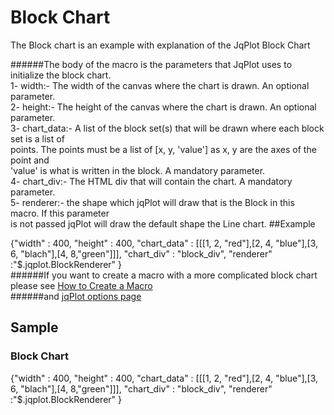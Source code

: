 [jqplot options]:http://www.jqplot.com/docs/files/jqPlotOptions-txt.html#jqPlot_Options
# Block Chart

The Block chart is an example with explanation of the JqPlot Block Chart

######The body of the macro is the parameters that JqPlot uses to initialize the block chart.  
    1- width:- The width of the canvas where the chart is drawn. An optional parameter.  
    2- height:- The height of the canvas where the chart is drawn. An optional parameter.  
    3- chart_data:- A list of the block set(s) that will be drawn where each block set is a list of  
       points. The points must be a list of [x, y, 'value'] as x, y are the axes of the point and  
       'value' is what is written in the block. A mandatory parameter.  
    4- chart_div:- The HTML div that will contain the chart. A mandatory parameter.  
    5- renderer:- the shape which jqPlot will draw that is the Block in this macro. If this parameter  
       is not passed jqPlot will draw the default shape the Line chart.
##Example
    <div class="macro macro_jqplot">
        {"width" : 400,
         "height" : 400,
         "chart_data" : [[[1, 2, "red"],[2, 4, "blue"],[3, 6, "blach"],[4, 8,"green"]]],
         "chart_div" : "block_div",
         "renderer" :"$.jqplot.BlockRenderer"
        }
    </div>
######If you want to create a macro with a more complicated block chart please see [How to Create a Macro](/#/alkiradocs/Macros_HOWTO)  
######and [jqPlot options page][jqplot options]  
## Sample
### Block Chart
<div class="macro macro_jqplot">
{"width" : 400,
 "height" : 400,
 "chart_data" : [[[1, 2, "red"],[2, 4, "blue"],[3, 6, "blach"],[4, 8,"green"]]],
 "chart_div" : "block_div",
 "renderer" :"$.jqplot.BlockRenderer"
}
</div>